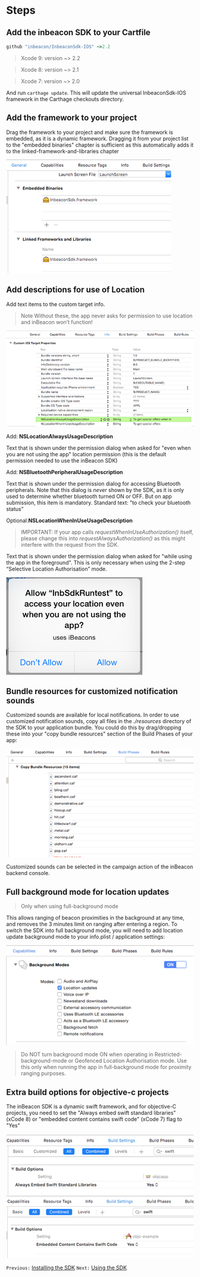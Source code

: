 # Steps 

## Add the inbeacon SDK to your Cartfile 
```ruby
github "inbeacon/InbeaconSdk-IOS" ~>2.2
```

> Xcode 9: version ~> 2.2

> Xcode 8: version ~> 2.1

> Xcode 7: version ~> 2.0

And run `carthage update`. This will update the universal InbeaconSdk-IOS framework in the Carthage checkouts directory.

## Add the framework to your project
Drag the framework to your project and make sure the framework is embedded, as it is a dynamic framework. Dragging it from your project list to the "embedded binaries" chapter is sufficient as this automatically adds it to the linked-framework-and-libraries chapter

  ![image alt text](image_9.png)

## Add descriptions for use of Location

  Add text items to the custom target info.
  >Note
  >Without these, the app never asks for permission to use location and inBeacon won’t function!

  ![image alt text](image_10.png)

  Add: **NSLocationAlwaysUsageDescription**   

  Text that is shown under the permission dialog when asked for "even when you are not using the app" location permission (this is the default permission needed to use the inBeacon SDK)
  
  Add: **NSBluetoothPeripheralUsageDescription**
  
  Text that is shown under the permission dialog for accessing Bluetooth peripherals. Note that this dialog is *never* shown by the SDK, as it is only used to determine whether bluetooth turned ON or OFF. But on app submission, this item is mandatory. Standard text: "to check your bluetooth status"
  

  Optional:**NSLocationWhenInUseUsageDescription** 
  
>IMPORTANT:
>If your app calls *request​When​In​Use​Authorization()* itself, please change this into *requestAlwaysAuthorization()* as this might interfere with the request from the SDK.
 

  Text that is shown under the permission dialog when asked for "while using the app in the foreground". This is only necessary when using the 2-step “Selective Location Authorisation” mode.

  ![image alt text](image_11.png)

## Bundle resources for customized notification sounds
Customized sounds are available for local notifications. In order to use customized notification sounds, copy all files in the *./resources* directory of the SDK to your application bundle. You could do this by drag/dropping these into your "copy bundle resources" section of the Build Phases of your app:

  ![image alt text](image_12.png)

Customized sounds can be selected in the campaign action of the inBeacon backend console.

## Full background mode for location updates 
> Only when using full-background mode

This allows ranging of beacon proximities in the background at any time, and removes the 3 minutes limit on ranging after entering a region. To switch the SDK into full background mode, you will need to add location update background mode to your info.plist / application settings:

![image alt text](image_13.png)

>Do NOT turn background mode ON when operating in Restricted-background-mode or Geofenced Location Authorisation mode.  Use this only when running the app in full-background mode for proximity ranging purposes.


## Extra build options for objective-c projects 

  The inBeacon SDK is a dynamic swift framework, and for objective-C projects, you need to set the "Always embed swift standard libraries" (xCode 8) or "embedded content contains swift code" (xCode 7) flag to "Yes"

  ![image alt text](image_17.png)
  ![image alt text](image_8.png)

`Previous:` [Installing the SDK](installing-the-sdk.md)   `Next:` [Using the SDK](using-the-sdk.md)
